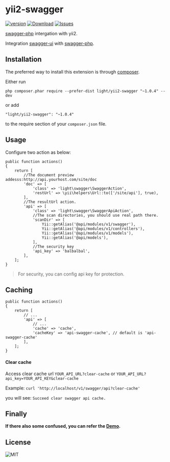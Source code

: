 yii2-swagger
============
[![version](https://img.shields.io/packagist/v/light/yii2-swagger.svg?style=flat-square)](https://packagist.org/packages/light/yii2-swagger)
[![Download](https://img.shields.io/packagist/dt/light/yii2-swagger.svg?style=flat-square)](https://packagist.org/packages/light/yii2-swagger)
[![Issues](https://img.shields.io/github/issues/lichunqiang/yii2-swagger.svg?style=flat-square)](https://github.com/lichunqiang/yii2-swagger/issues)

[swagger-php](https://github.com/zircote/swagger-php) intergation with yii2.


Integration [swagger-ui](https://github.com/swagger-api/swagger-ui) with [swagger-php](https://github.com/zircote/swagger-php).


Installation
------------

The preferred way to install this extension is through [composer](http://getcomposer.org/download/).

Either run

```
php composer.phar require --prefer-dist light/yii2-swagger "~1.0.4" --dev
```

or add

```
"light/yii2-swagger": "~1.0.4"
```

to the require section of your `composer.json` file.


Usage
-----

Configure two action as below:

```
public function actions()
{
    return [
        //The document preview addesss:http://api.yourhost.com/site/doc
        'doc' => [
            'class' => 'light\swagger\SwaggerAction',
            'restUrl' => \yii\helpers\Url::to(['/site/api'], true),
        ],
        //The resultUrl action.
        'api' => [
            'class' => 'light\swagger\SwaggerApiAction',
            //The scan directories, you should use real path there.
            'scanDir' => [
                Yii::getAlias('@api/modules/v1/swagger'),
                Yii::getAlias('@api/modules/v1/controllers'),
                Yii::getAlias('@api/modules/v1/models'),
                Yii::getAlias('@api/models'),
            ],
            //The security key
            'api_key' => 'balbalbal',
        ],
    ];
}
```

> For security, you can config api key for protection.

Caching
-------

```
public function actions()
{
    return [
        // ...
        'api' => [
            // ...
            'cache' => 'cache',
            'cacheKey' => 'api-swagger-cache', // default is 'api-swagger-cache'
        ],
    ];
}
```

#### Clear cache

Access clear cache url `YOUR_API_URL?clear-cache` or `YOUR_API_URL?api_key=YOUR_API_KEY&clear-cache`

Example: `curl 'http://localhost/v1/swagger/api?clear-cache'`

you will see: `Succeed clear swagger api cache.`


Finally
----
__If there also some confused, you can refer the [Demo](https://github.com/lichunqiang/yii2-swagger-demo).__


License
-------
![MIT](https://img.shields.io/badge/license-MIT-blue.svg?style=flat-square)
